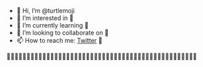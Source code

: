 - 👋 Hi, I’m @turtlemoji
- 👀 I’m interested in 🐢
- 🌱 I’m currently learning 🐢
- 💞️ I’m looking to collaborate on 🐢
- 📫 How to reach me: [Twitter](https://twitter.com/turtle_moji) 🐢

🐢🐢🐢🐢🐢🐢🐢🐢🐢🐢🐢🐢🐢🐢🐢🐢🐢🐢🐢🐢🐢🐢🐢🐢🐢🐢🐢🐢🐢🐢🐢🐢🐢🐢🐢🐢🐢🐢🐢🐢🐢🐢🐢🐢🐢🐢🐢🐢
